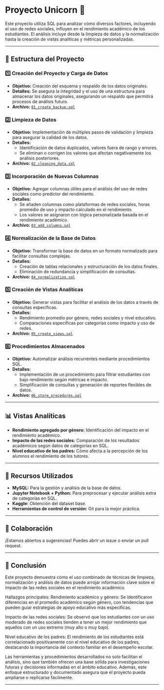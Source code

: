 # Proyecto Unicorn 🦄

Este proyecto utiliza SQL para analizar cómo diversos factores, incluyendo el uso de redes sociales, influyen en el rendimiento académico de los estudiantes. El análisis incluye desde la limpieza de datos y la normalización hasta la creación de vistas analíticas y métricas personalizadas.

---

## 📂 Estructura del Proyecto

### 1️⃣ Creación del Proyecto y Carga de Datos
- **Objetivo:** Creación del esquema y respaldo de los datos originales.
- **Detalles:** Se asegura la integridad y el uso de una estructura para almacenar los datos originales, asegurando un respaldo que permitirá procesos de análisis futuro.
- **Archivo:** [`01_create_backup.sql`](01_create_backup.sql)

### 2️⃣ Limpieza de Datos
- **Objetivo:** Implementación de múltiples pasos de validación y limpieza para asegurar la calidad de los datos.
- **Detalles:**
  - Identificación de datos duplicados, valores fuera de rango y errores.
  - Se eliminan o corrigen los valores que afectan negativamente los análisis posteriores.
- **Archivo:** [`02_cleaning_data.sql`](02_cleaning_data.sql)

### 3️⃣ Incorporación de Nuevas Columnas
- **Objetivo:** Agregar columnas útiles para el análisis del uso de redes sociales como predictor del rendimiento.
- **Detalles:**
  - Se añaden columnas como plataformas de redes sociales, horas promedio de uso y impacto calculado en el rendimiento.
  - Los valores se asignaron con lógica personalizada basada en el rendimiento académico.
- **Archivo:** [`03_add_columns.sql`](03_add_columns.sql)

### 4️⃣ Normalización de la Base de Datos
- **Objetivo:** Transformar la base de datos en un formato normalizado para facilitar consultas complejas.
- **Detalles:**
  - Creación de tablas relacionales y estructuración de los datos finales.
  - Eliminación de redundancia y simplificación de consultas.
- **Archivo:** [`04_normalization.sql`](04_normalization.sql)

### 5️⃣ Creación de Vistas Analíticas
- **Objetivo:** Generar vistas para facilitar el análisis de los datos a través de consultas específicas.
- **Detalles:**
  - Rendimiento promedio por género, redes sociales y nivel educativo.
  - Comparaciones específicas por categorías como impacto y uso de redes.
- **Archivo:** [`05_create_views.sql`](05_create_views.sql)

### 6️⃣ Procedimientos Almacenados
- **Objetivo:** Automatizar análisis recurrentes mediante procedimientos SQL.
- **Detalles:**
  - Implementación de un procedimiento para filtrar estudiantes con bajo rendimiento según métricas e impacto.
  - Simplificación de consultas y generación de reportes flexibles de datos.
- **Archivo:** [`06_store_procedures.sql`](06_store_procedires.sql)

---

## 📊 Vistas Analíticas
- **Rendimiento agregado por género:** Identificación del impacto en el rendimiento académico.
- **Impacto de las redes sociales:** Comparación de los resultados académicos según datos de categorías en SQL.
- **Nivel educativo de los padres:** Cómo afecta a la percepción de los alumnos el rendimiento de los tutores.

---

## 🔧 Recursos Utilizados
- **MySQL:** Para la gestión y análisis de la base de datos.
- **Jupyter Notebook + Python:** Para preprocesar y ejecutar análisis extra de categorías en SQL.
- **Kaggle:** Obtención del dataset base.
- **Herramientas de control de versión:** Git para la mejor práctica.

---

## 🤝 Colaboración
¡Estamos abiertos a sugerencias! Puedes abrir un issue o enviar un pull request.

---

## 🏁 Conclusión
Este proyecto demuestra cómo el uso combinado de técnicas de limpieza, normalización y análisis de datos puede arrojar información clave sobre el impacto de las redes sociales en el rendimiento académico.

Hallazgos principales:
Rendimiento académico y género: Se identificaron diferencias en el promedio académico según género, con tendencias que pueden guiar estrategias de apoyo educativo más específicas.

Impacto de las redes sociales: Se observó que los estudiantes con un uso moderado de redes sociales tienden a tener un mejor rendimiento que aquellos con un uso extremo (muy alto o muy bajo).

Nivel educativo de los padres: El rendimiento de los estudiantes está correlacionado positivamente con el nivel educativo de los padres, destacando la importancia del contexto familiar en el desempeño escolar.

Las herramientas y procedimientos desarrollados no solo facilitan el análisis, sino que también ofrecen una base sólida para investigaciones futuras y decisiones informadas en el ámbito educativo. Además, este enfoque estructurado y documentado asegura que el proyecto pueda ampliarse o replicarse fácilmente.



---

